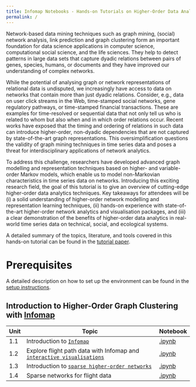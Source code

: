 ```yaml
---
title: Infomap Notebooks - Hands-on Tutorials on Higher-Order Data Analytics
permalink: /
---
```


Network-based data mining techniques such as graph mining, (social) network analysis, link prediction and graph clustering form an important foundation for data science applications in computer science, computational social science, and the life sciences. They help to detect patterns in large data sets that capture dyadic relations between pairs of genes, species, humans, or documents and they have improved our understanding of complex networks.

While the potential of analysing graph or network representations of relational data is undisputed, we increasingly have access to data on networks that contain more than just dyadic relations. Consider, e.g., data on user click streams in the Web, time-stamped social networks, gene regulatory pathways, or time-stamped financial transactions. These are examples for time-resolved or sequential data that not only tell us who is related to whom but also when and in which order relations occur. Recent works have exposed that the timing and ordering of relations in such data can introduce higher-order, non-dyadic dependencies that are not captured by state-of-the-art graph representations. This oversimplification questions the validity of graph mining techniques in time series data and poses a threat for interdisciplinary applications of network analytics.


To address this challenge, researchers have developed advanced graph modelling and representation techniques based on higher- and variable-order Markov models, which enable us to model non-Markovian characteristics in time series data on networks. Introducing this exciting research field, the goal of this tutorial is to give an overview of cutting-edge higher-order data analytics techniques. Key takeaways for attendees will be (i) a solid understanding of higher-order network modelling and representation learning techniques, (ii) hands-on experience with state-of-the-art higher-order network analytics and visualisation packages, and (iii) a clear demonstration of the benefits of higher-order data analytics in real-world time series data on technical, social, and ecological systems.

A detailed summary of the topics, literature, and tools covered in this hands-on tutorial can be found in the [tutorial paper](https://www.researchgate.net/publication/325168357_Beyond_Graph_Mining_Higher-Order_Data_Analytics_for_Temporal_Network_Data).

# Prerequisites

A detailed description on how to set up the environment can be found in the [setup instructions](/infomap-notebooks/setup).

## Introduction to Higher-Order Graph Clustering with [Infomap](http://www.mapequation.org)

Unit | Topic | Notebook
----|----|----
1.1 | Introduction to [`Infomap`](http://www.mapequation.org) | [.ipynb](https://github.com/mapequation/infomap-notebooks/blob/master/1_1_infomap_intro.ipynb) |
1.2 | Explore flight path data with Infomap and [`interactive visualisations`](http://www.mapequation.org/apps.html) | [.ipynb](https://github.com/mapequation/infomap-notebooks/blob/master/1_2_explore_flight_data.ipynb) |
1.3 | Introduction to [`sparse higher-order networks`](http://www.mapequation.org/publications.html#Edler-Etal-2017-MappingHigherOrder) | [.ipynb](https://github.com/mapequation/infomap-notebooks/blob/master/1_3_sparse_state_lumping.ipynb) |
1.4 | Sparse networks for flight data | [.ipynb](https://github.com/mapequation/infomap-notebooks/blob/master/1_4_sparse_flight_data.ipynb) |

